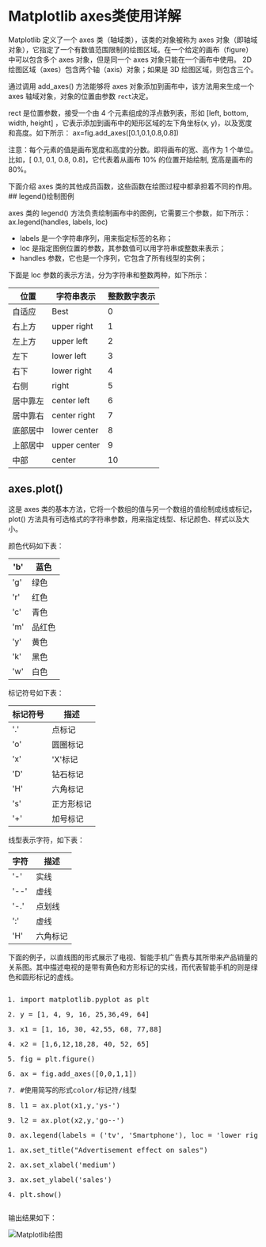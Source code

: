 # Matplotlib axes类使用详解

Matplotlib 定义了一个 axes 类（轴域类），该类的对象被称为 axes 对象（即轴域对象），它指定了一个有数值范围限制的绘图区域。在一个给定的画布（figure）中可以包含多个 axes 对象，但是同一个 axes 对象只能在一个画布中使用。
2D 绘图区域（axes）包含两个轴（axis）对象；如果是 3D 绘图区域，则包含三个。

通过调用 add_axes() 方法能够将 axes 对象添加到画布中，该方法用来生成一个 axes 轴域对象，对象的位置由参数 `rect`决定。

rect 是位置参数，接受一个由 4 个元素组成的浮点数列表，形如 [left, bottom, width, height] ，它表示添加到画布中的矩形区域的左下角坐标(x, y)，以及宽度和高度。如下所示：
ax=fig.add_axes([0.1,0.1,0.8,0.8])

注意：每个元素的值是画布宽度和高度的分数。即将画布的宽、高作为 1 个单位。比如，[ 0.1, 0.1, 0.8, 0.8]，它代表着从画布 10% 的位置开始绘制, 宽高是画布的 80%。

下面介绍 axes 类的其他成员函数，这些函数在绘图过程中都承担着不同的作用。## legend()绘制图例

axes 类的 legend() 方法负责绘制画布中的图例，它需要三个参数，如下所示：
ax.legend(handles, labels, loc)

* labels 是一个字符串序列，用来指定标签的名称；
* loc 是指定图例位置的参数，其参数值可以用字符串或整数来表示；
* handles 参数，它也是一个序列，它包含了所有线型的实例；

下面是 loc 参数的表示方法，分为字符串和整数两种，如下所示：

| 位置     | 字符串表示   | 整数数字表示 |
| -------- | ------------ | ------------ |
| 自适应   | Best         | 0            |
| 右上方   | upper right  | 1            |
| 左上方   | upper left   | 2            |
| 左下     | lower left   | 3            |
| 右下     | lower right  | 4            |
| 右侧     | right        | 5            |
| 居中靠左 | center left  | 6            |
| 居中靠右 | center right | 7            |
| 底部居中 | lower center | 8            |
| 上部居中 | upper center | 9            |
| 中部     | center       | 10           |

## axes.plot()

这是 axes 类的基本方法，它将一个数组的值与另一个数组的值绘制成线或标记，plot() 方法具有可选格式的字符串参数，用来指定线型、标记颜色、样式以及大小。

颜色代码如下表：

| 'b' | 蓝色   |
| --- | ------ |
| 'g' | 绿色   |
| 'r' | 红色   |
| 'c' | 青色   |
| 'm' | 品红色 |
| 'y' | 黄色   |
| 'k' | 黑色   |
| 'w' | 白色   |

标记符号如下表：

| 标记符号 | 描述       |
| -------- | ---------- |
| '.'      | 点标记     |
| 'o'      | 圆圈标记   |
| 'x'      | 'X'标记    |
| 'D'      | 钻石标记   |
| 'H'      | 六角标记   |
| 's'      | 正方形标记 |
| '+'      | 加号标记   |

线型表示字符，如下表：

| 字符 | 描述     |
| ---- | -------- |
| '-'  | 实线     |
| '--' | 虚线     |
| '-.' | 点划线   |
| ':'  | 虚线     |
| 'H'  | 六角标记 |

下面的例子，以直线图的形式展示了电视、智能手机广告费与其所带来产品销量的关系图。其中描述电视的是带有黄色和方形标记的实线，而代表智能手机的则是绿色和圆形标记的虚线。

<pre class="python sh_python snippet-formatted sh_sourceCode"><ol class="snippet-num"><li><p><span class="sh_preproc">import</span> matplotlib<span class="sh_symbol">.</span>pyplot as plt</p></li><li data-node-id="20211129000019-in5bj14"><p>y <span class="sh_symbol">=</span> <span class="sh_symbol">[</span><span class="sh_number">1</span><span class="sh_symbol">,</span> <span class="sh_number">4</span><span class="sh_symbol">,</span> <span class="sh_number">9</span><span class="sh_symbol">,</span> <span class="sh_number">16</span><span class="sh_symbol">,</span> <span class="sh_number">25</span><span class="sh_symbol">,</span><span class="sh_number">36</span><span class="sh_symbol">,</span><span class="sh_number">49</span><span class="sh_symbol">,</span> <span class="sh_number">64</span><span class="sh_symbol">]</span></p></li><li><p>x1 <span class="sh_symbol">=</span> <span class="sh_symbol">[</span><span class="sh_number">1</span><span class="sh_symbol">,</span> <span class="sh_number">16</span><span class="sh_symbol">,</span> <span class="sh_number">30</span><span class="sh_symbol">,</span> <span class="sh_number">42</span><span class="sh_symbol">,</span><span class="sh_number">55</span><span class="sh_symbol">,</span> <span class="sh_number">68</span><span class="sh_symbol">,</span> <span class="sh_number">77</span><span class="sh_symbol">,</span><span class="sh_number">88</span><span class="sh_symbol">]</span></p></li><li data-node-id="20211129000019-le3f6qi"><p>x2 <span class="sh_symbol">=</span> <span class="sh_symbol">[</span><span class="sh_number">1</span><span class="sh_symbol">,</span><span class="sh_number">6</span><span class="sh_symbol">,</span><span class="sh_number">12</span><span class="sh_symbol">,</span><span class="sh_number">18</span><span class="sh_symbol">,</span><span class="sh_number">28</span><span class="sh_symbol">,</span> <span class="sh_number">40</span><span class="sh_symbol">,</span> <span class="sh_number">52</span><span class="sh_symbol">,</span> <span class="sh_number">65</span><span class="sh_symbol">]</span></p></li><li><p>fig <span class="sh_symbol">=</span> plt<span class="sh_symbol">.</span><span class="sh_function">figure</span><span class="sh_symbol">()</span></p></li><li data-node-id="20211129000019-jnpk87k"><p>ax <span class="sh_symbol">=</span> fig<span class="sh_symbol">.</span><span class="sh_function">add_axes</span><span class="sh_symbol">([</span><span class="sh_number">0</span><span class="sh_symbol">,</span><span class="sh_number">0</span><span class="sh_symbol">,</span><span class="sh_number">1</span><span class="sh_symbol">,</span><span class="sh_number">1</span><span class="sh_symbol">])</span></p></li><li><p><span class="sh_comment">#使用简写的形式color/标记符/线型</span></p></li><li data-node-id="20211129000019-753ealn"><p>l1 <span class="sh_symbol">=</span> ax<span class="sh_symbol">.</span><span class="sh_function">plot</span><span class="sh_symbol">(</span>x1<span class="sh_symbol">,</span>y<span class="sh_symbol">,</span><span class="sh_string">'ys-'</span><span class="sh_symbol">)</span> </p></li><li><p>l2 <span class="sh_symbol">=</span> ax<span class="sh_symbol">.</span><span class="sh_function">plot</span><span class="sh_symbol">(</span>x2<span class="sh_symbol">,</span>y<span class="sh_symbol">,</span><span class="sh_string">'go--'</span><span class="sh_symbol">)</span> </p></li><li data-node-id="20211129000019-m2bgys7"><p>ax<span class="sh_symbol">.</span><span class="sh_function">legend</span><span class="sh_symbol">(</span>labels <span class="sh_symbol">=</span> <span class="sh_symbol">(</span><span class="sh_string">'tv'</span><span class="sh_symbol">,</span> <span class="sh_string">'Smartphone'</span><span class="sh_symbol">),</span> loc <span class="sh_symbol">=</span> <span class="sh_string">'lower right'</span><span class="sh_symbol">)</span> <span class="sh_comment"># legend placed at lower right</span></p></li><li><p>ax<span class="sh_symbol">.</span><span class="sh_function">set_title</span><span class="sh_symbol">(</span><span class="sh_string">"Advertisement effect on sales"</span><span class="sh_symbol">)</span></p></li><li data-node-id="20211129000019-vtsn097"><p>ax<span class="sh_symbol">.</span><span class="sh_function">set_xlabel</span><span class="sh_symbol">(</span><span class="sh_string">'medium'</span><span class="sh_symbol">)</span></p></li><li><p>ax<span class="sh_symbol">.</span><span class="sh_function">set_ylabel</span><span class="sh_symbol">(</span><span class="sh_string">'sales'</span><span class="sh_symbol">)</span></p></li><li data-node-id="20211129000019-rzxbawn"><p>plt<span class="sh_symbol">.</span><span class="sh_function">show</span><span class="sh_symbol">()</span></p></li></ol></pre>

输出结果如下：

![Matplotlib绘图](http://c.biancheng.net/uploads/allimg/210906/1536104922-0.gif)
